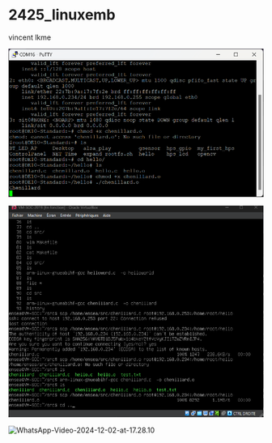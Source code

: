 # 2425_linuxemb
vincent lkme

![image-20241202173158371](./assets/image-20241202173158371.png)





![image-20241202173201549](./assets/image-20241202173201549.png)



![WhatsApp-Video-2024-12-02-at-17.28.10](./assets/WhatsApp-Video-2024-12-02-at-17.28.10.gif)

